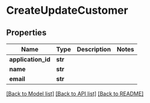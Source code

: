# CreateUpdateCustomer

## Properties
Name | Type | Description | Notes
------------ | ------------- | ------------- | -------------
**application_id** | **str** |  | 
**name** | **str** |  | 
**email** | **str** |  | 

[[Back to Model list]](../README.md#documentation-for-models) [[Back to API list]](../README.md#documentation-for-api-endpoints) [[Back to README]](../README.md)

